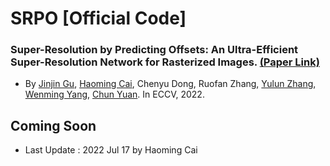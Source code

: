 # SRPO [Official Code]

### Super-Resolution by Predicting Offsets: An Ultra-Efficient Super-Resolution Network for Rasterized Images. [(Paper Link)]() 
- By [Jinjin Gu](), [Haoming Cai](), Chenyu Dong, Ruofan Zhang, [Yulun Zhang](), [Wenming Yang](), [Chun Yuan](). In ECCV, 2022.

## Coming Soon
- Last Update : 2022 Jul 17 by Haoming Cai